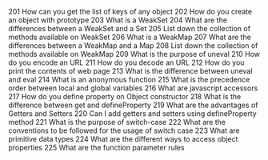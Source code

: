 201     How can you get the list of keys of any object
202     How do you create an object with prototype
203     What is a WeakSet
204     What are the differences between a WeakSet and a Set
205     List down the collection of methods available on WeakSet
206     What is a WeakMap
207     What are the differences between a WeakMap and a Map
208     List down the collection of methods available on WeakMap
209     What is the purpose of uneval
210     How do you encode an URL
211     How do you decode an URL
212     How do you print the contents of web page
213     What is the difference between uneval and eval
214     What is an anonymous function
215     What is the precedence order between local and global variables
216     What are javascript accessors
217     How do you define property on Object constructor
218     What is the difference between get and defineProperty
219     What are the advantages of Getters and Setters
220     Can I add getters and setters using defineProperty method
221     What is the purpose of switch-case
222     What are the conventions to be followed for the usage of switch case
223     What are primitive data types
224     What are the different ways to access object properties
225     What are the function parameter rules